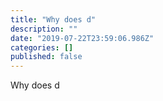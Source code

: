 ```yaml
---
title: "Why does d"
description: ""
date: "2019-07-22T23:59:06.986Z"
categories: []
published: false
---
```


  

Why does d

